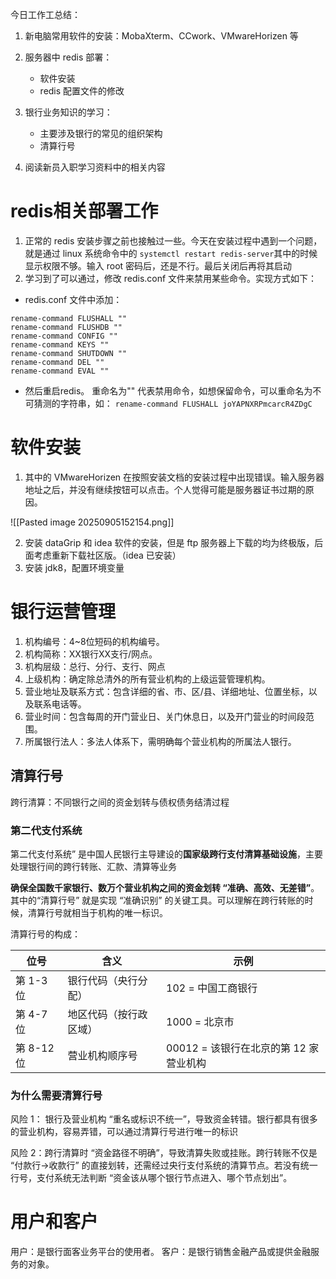今日工作工总结：

 1. 新电脑常用软件的安装：MobaXterm、CCwork、VMwareHorizen 等

 2. 服务器中 redis 部署：
	  * 软件安装
	  * redis 配置文件的修改
	 
 3. 银行业务知识的学习：
	 *  主要涉及银行的常见的组织架构
	 *  清算行号
4. 阅读新员入职学习资料中的相关内容 




# redis相关部署工作

 1. 正常的 redis 安装步骤之前也接触过一些。今天在安装过程中遇到一个问题，就是通过 linux 系统命令中的 `systemctl restart redis-server`其中的时候显示权限不够。输入 root 密码后，还是不行。最后关闭后再将其启动
 2. 学习到了可以通过，修改 redis.conf 文件来禁用某些命令。实现方式如下：
* redis.conf 文件中添加：
```
rename-command FLUSHALL ""
rename-command FLUSHDB ""
rename-command CONFIG ""
rename-command KEYS ""
rename-command SHUTDOWN ""
rename-command DEL ""
rename-command EVAL ""
```
* 然后重启redis。
重命名为"" 代表禁用命令，如想保留命令，可以重命名为不可猜测的字符串，如：
`rename-command FLUSHALL joYAPNXRPmcarcR4ZDgC`

# 软件安装

1. 其中的 VMwareHorizen 在按照安装文档的安装过程中出现错误。输入服务器地址之后，并没有继续按钮可以点击。个人觉得可能是服务器证书过期的原因。

![[Pasted image 20250905152154.png]]

2. 安装 dataGrip 和 idea 软件的安装，但是 ftp 服务器上下载的均为终极版，后面考虑重新下载社区版。（idea 已安装）
3. 安装 jdk8，配置环境变量
# 银行运营管理

1. 机构编号：4~8位短码的机构编号。
2. 机构简称：XX银行XX支行/网点。
3. 机构层级：总行、分行、支行、网点
4. 上级机构：确定除总清外的所有营业机构的上级运营管理机构。
5. 营业地址及联系方式：包含详细的省、市、区/县、详细地址、位置坐标，以及联系电话等。
6. 营业时间：包含每周的开门营业日、关门休息日，以及开门营业的时间段范围。
7. 所属银行法人：多法人体系下，需明确每个营业机构的所属法人银行。


## 清算行号 

跨行清算：不同银行之间的资金划转与债权债务结清过程
### 第二代支付系统
第二代支付系统” 是中国人民银行主导建设的**国家级跨行支付清算基础设施**，主要处理银行间的跨行转账、汇款、清算等业务

**确保全国数千家银行、数万个营业机构之间的资金划转 “准确、高效、无差错”**。其中的“清算行号” 就是实现 “准确识别” 的关键工具。可以理解在跨行转账的时候，清算行号就相当于机构的唯一标识。


清算行号的构成：

| 位号       | 含义          | 示例                        |
| -------- | ----------- | ------------------------- |
| 第 1-3 位  | 银行代码（央行分配）  | 102 = 中国工商银行              |
| 第 4-7 位  | 地区代码（按行政区域） | 1000 = 北京市                |
| 第 8-12 位 | 营业机构顺序号     | 00012 = 该银行在北京的第 12 家营业机构 |


### 为什么需要清算行号

风险 1： 银行及营业机构 “重名或标识不统一”，导致资金转错。银行都具有很多的营业机构，容易弄错，可以通过清算行号进行唯一的标识

风险 2：跨行清算时 “资金路径不明确”，导致清算失败或挂账。跨行转账不仅是 “付款行→收款行” 的直接划转，还需经过央行支付系统的清算节点。若没有统一行号，支付系统无法判断 “资金该从哪个银行节点进入、哪个节点划出”。


# 用户和客户


用户：是银行面客业务平台的使用者。
客户：是银行销售金融产品或提供金融服务的对象。




